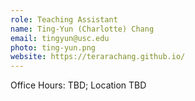 ```yaml
---
role: Teaching Assistant
name: Ting-Yun (Charlotte) Chang
email: tingyun@usc.edu
photo: ting-yun.png
website: https://terarachang.github.io/
---
```


Office Hours: TBD; Location TBD